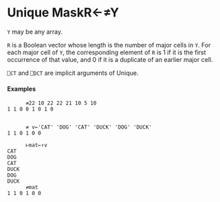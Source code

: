 




<h1 class="heading"><span class="name">Unique Mask</span><span class="command">R←≠Y</span></h1>

`Y` may be any array.


`R` is a Boolean vector whose length is the number of major cells
in `Y`. For each major cell of `Y`, the corresponding element of  `R` is 1 if it is the first occurrence of that value, and 0 if it is a duplicate of an earlier major cell.


`⎕CT` and `⎕DCT` are  implicit arguments of Unique.

#### Examples
```apl
      ≠22 10 22 22 21 10 5 10
1 1 0 0 1 0 1 0

```
```apl

      ≠ v←'CAT' 'DOG' 'CAT' 'DUCK' 'DOG' 'DUCK'
1 1 0 1 0 0

      ⊢mat←↑v 
CAT 
DOG 
CAT 
DUCK
DOG 
DUCK
      ≠mat
1 1 0 1 0 0

```



